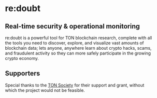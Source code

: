 # re:doubt
## Real-time security & operational monitoring

re:doubt is a powerful tool for TON blockchain research, complete with all the tools you need to discover, explore, and visualize vast amounts of blockchain data; lets anyone, anywhere learn about crypto hacks, scams, and fraudulent activity so they can more safely participate in the growing crypto economy.

## Supporters
Special thanks to the [TON Society](https://society.ton.org/) for their support and grant, without which the project would not be feasible.
